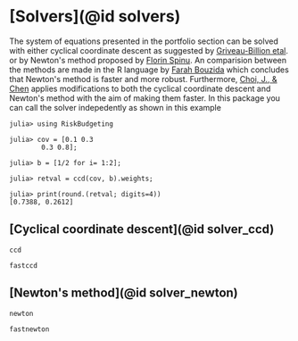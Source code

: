 # [Solvers](@id solvers)
The system of equations presented in the portfolio section can be solved with either cyclical coordinate descent as suggested by [Griveau-Billion etal](https://papers.ssrn.com/sol3/papers.cfm?abstract_id=2325255). or by Newton's method proposed by [Florin Spinu](https://papers.ssrn.com/sol3/papers.cfm?abstract_id=2297383). An comparision between the methods are made in the R language by [Farah Bouzida](https://papers.ssrn.com/sol3/papers.cfm?abstract_id=3453218) which concludes that Newton's method is faster and more robust. Furthermore, [Choi, J., & Chen](https://www.emerald.com/insight/content/doi/10.1108/JDQS-12-2021-0031/full/html) applies modifications to both the cyclical coordinate descent and Newton's method with the aim of making them faster. In this package you can call the solver indepedently as shown in this example

```jldoctest basics
julia> using RiskBudgeting

julia> cov = [0.1 0.3
        0.3 0.8];

julia> b = [1/2 for i= 1:2];

julia> retval = ccd(cov, b).weights;

julia> print(round.(retval; digits=4))
[0.7388, 0.2612]
```

## [Cyclical coordinate descent](@id solver_ccd)


```@docs
ccd
```

```@docs
fastccd
```

## [Newton's method](@id solver_newton)

```@docs
newton
```



```@docs
fastnewton
```
